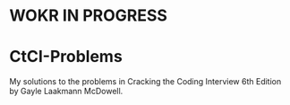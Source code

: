 # WOKR IN PROGRESS
# CtCI-Problems
 My solutions to the problems in Cracking the Coding Interview 6th Edition by Gayle Laakmann McDowell.
